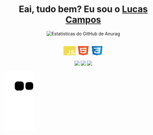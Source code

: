 <!-- Guia básico de Markdown https://docs.pipz.com/central-de-ajuda/learning-center/guia-basico-de-markdown#open -->

<div>
  <h1 align="center">
Eai, tudo bem? Eu sou o
  <a href="https://www.linkedin.com/in/lucas-campos-oliveira-362057156/">Lucas Campos</a>
  </h1>  
</div>    

<div align="center"> 

![ Estatísticas do GitHub de Anurag ](https://github-readme-stats.vercel.app/api?username=lucascamposolv&count_private=true)

</div>

<div align="center"><br>
  <img align="center" alt="Lucas-Js" height="30" width="40" src="https://raw.githubusercontent.com/devicons/devicon/master/icons/javascript/javascript-plain.svg">
  <img align="center" alt="Lucas-HTML" height="30" width="40" src="https://raw.githubusercontent.com/devicons/devicon/master/icons/html5/html5-original.svg">
  <img align="center" alt="Lucas-CSS" height="30" width="40" src="https://raw.githubusercontent.com/devicons/devicon/master/icons/css3/css3-original.svg">
</div>

<br>

<div align="center">
  <a href="https://www.instagram.com/lucascamposolv/" target="_blank"><img src="https://img.shields.io/badge/-Instagram-%23E4405F?style=for-the-badge&logo=instagram&logoColor=white" target="_blank"></a>
  <a href="https://www.linkedin.com/in/lucas-campos-oliveira-362057156/" target="_blank"><img src="https://img.shields.io/badge/-LinkedIn-%230077B5?style=for-the-badge&logo=linkedin&logoColor=white" target="_blank"></a> 
  <a href="mailto:lucascamposoliveira.adm1@gmail.com"><img src="https://img.shields.io/badge/-Gmail-%23333?style=for-the-badge&logo=gmail&logoColor=white" target="_blank"></a>
</div>


![ Animação de cobra ](https://github.com/lucascamposolv/lucascamposolv/blob/output/github-contribution-grid-snake.svg)
